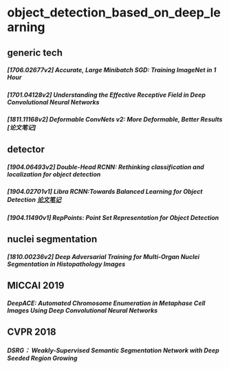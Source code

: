 # object_detection_based_on_deep_learning

## generic tech
##### [1706.02677v2] Accurate, Large Minibatch SGD: Training ImageNet in 1 Hour
##### [1701.04128v2] Understanding the Effective Receptive Field in Deep Convolutional Neural Networks
##### [1811.11168v2] Deformable ConvNets v2: More Deformable, Better Results [论文笔记]

## detector
##### [1904.06493v2] Double-Head RCNN: Rethinking classification and localization for object detection
##### [1904.02701v1] Libra RCNN:Towards Balanced Learning for Object Detection [论文笔记](https://github.com/leowangzi/object_detection_based_on_deep_learning/blob/master/LibraRCNN.md)
##### [1904.11490v1] RepPoints: Point Set Representation for Object Detection

## nuclei segmentation
##### [1810.00236v2] Deep Adversarial Training for Multi-Organ Nuclei Segmentation in Histopathology Images

## MICCAI 2019
##### DeepACE: Automated Chromosome Enumeration in Metaphase Cell Images Using Deep Convolutional Neural Networks

## CVPR 2018
##### DSRG： Weakly-Supervised Semantic Segmentation Network with Deep Seeded Region Growing

